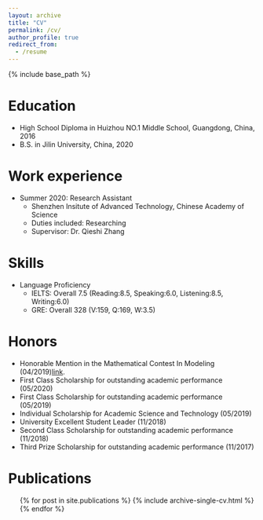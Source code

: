 ```yaml
---
layout: archive
title: "CV"
permalink: /cv/
author_profile: true
redirect_from:
  - /resume
---
```


{% include base_path %}

Education
======
* High School Diploma in Huizhou NO.1 Middle School, Guangdong, China, 2016
* B.S. in Jilin University, China, 2020


Work experience
======
* Summer 2020: Research Assistant
  * Shenzhen Insitute of Advanced Technology, Chinese Academy of Science
  * Duties included: Researching 
  * Supervisor: Dr. Qieshi Zhang

  
Skills
======
* Language Proficiency
  * IELTS: Overall 7.5 (Reading:8.5, Speaking:6.0, Listening:8.5, Writing:6.0)
  * GRE: Overall 328 (V:159, Q:169, W:3.5)

Honors
======
* Honorable Mention in the Mathematical Contest In Modeling (04/2019)[link](https://jlu-neal.github.io/ZifengTang-s-MainPage/files/paper3.pdf).
* First Class Scholarship for outstanding academic performance (05/2020)
* First Class Scholarship for outstanding academic performance (05/2019)
* Individual Scholarship for Academic Science and Technology (05/2019)
* University Excellent Student Leader (11/2018)
* Second Class Scholarship for outstanding academic performance (11/2018)
* Third Prize Scholarship for outstanding academic performance (11/2017)

Publications
======
  <ul>{% for post in site.publications %}
    {% include archive-single-cv.html %}
  {% endfor %}</ul>
  

  
